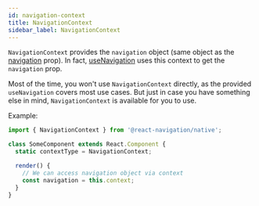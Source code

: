 ```yaml
---
id: navigation-context
title: NavigationContext
sidebar_label: NavigationContext
---
```


`NavigationContext` provides the `navigation` object (same object as the [navigation](navigation-prop.md) prop). In fact, [useNavigation](use-navigation.md) uses this context to get the `navigation` prop.

Most of the time, you won't use `NavigationContext` directly, as the provided `useNavigation` covers most use cases. But just in case you have something else in mind, `NavigationContext` is available for you to use.

Example:

<samp id="navigation-context" />

```js
import { NavigationContext } from '@react-navigation/native';

class SomeComponent extends React.Component {
  static contextType = NavigationContext;

  render() {
    // We can access navigation object via context
    const navigation = this.context;
  }
}
```
